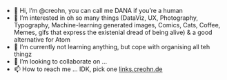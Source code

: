 - 👋 Hi, I’m @creohn, you can call me DANA if you’re a human<br>
- 👀 I’m interested in oh so many things (DataViz, UX, Photography, Typography, Machine-learning generated images, Comics, Cats, Coffee, Memes, gifs that express the existenial dread of being alive) & a good alternative for Atom<br>
- 🌱 I’m currently not learning anything, but cope with organising all teh thingz <br>
- 💞️ I’m looking to collaborate on …<br>
- 📫 How to reach me … IDK, pick one <a href="https://links.creohn.de">links.creohn.de</a>

<!---
creohn/creohn is a ✨ special ✨ repository because its `README.md` (this file) appears on your GitHub profile.
You can click the Preview link to take a look at your changes.
--->
